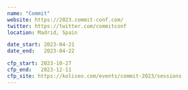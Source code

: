 ```yaml
---
name: "Commit"
website: https://2023.commit-conf.com/
twitter: https://twitter.com/commitconf
location: Madrid, Spain

date_start: 2023-04-21
date_end:   2023-04-22

cfp_start: 2023-10-27
cfp_end:   2023-12-11
cfp_site: https://koliseo.com/events/commit-2023/sessions
---
```

